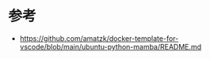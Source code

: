# 参考

- https://github.com/amatzk/docker-template-for-vscode/blob/main/ubuntu-python-mamba/README.md
